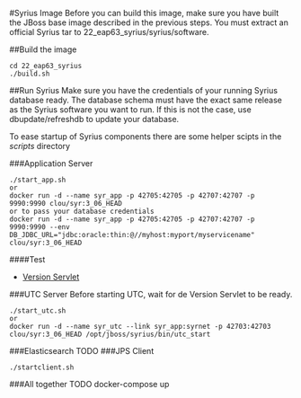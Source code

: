 #Syrius Image
Before you can build this image, make sure you have built the JBoss base image described in the previous steps.
You must extract an official Syrius tar to 22_eap63_syrius/syrius/software.

##Build the image
```
cd 22_eap63_syrius
./build.sh
```

##Run Syrius
Make sure you have the credentials of your running Syrius database ready. The database schema must have the exact same release as the Syrius software you want to run. If this is not the case, use dbupdate/refreshdb to update your database.

To ease startup of Syrius components there are some helper scipts in the *scripts* directory

###Application Server
```
./start_app.sh
or
docker run -d --name syr_app -p 42705:42705 -p 42707:42707 -p 9990:9990 clou/syr:3_06_HEAD
or to pass your database credentials
docker run -d --name syr_app -p 42705:42705 -p 42707:42707 -p 9990:9990 --env DB_JDBC_URL="jdbc:oracle:thin:@//myhost:myport/myservicename" clou/syr:3_06_HEAD
```
####Test
- [Version Servlet](http://localhost:42705/syrius/version)

###UTC Server
Before starting UTC, wait for de Version Servlet to be ready.
```
./start_utc.sh
or
docker run -d --name syr_utc --link syr_app:syrnet -p 42703:42703 clou/syr:3_06_HEAD /opt/jboss/syrius/bin/utc_start
```
###Elasticsearch
TODO
###JPS Client
```
./startclient.sh
```
###All together
TODO docker-compose up
